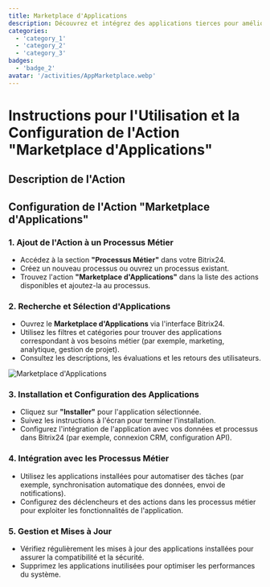 ```yaml
---
title: Marketplace d'Applications
description: Découvrez et intégrez des applications tierces pour améliorer votre entreprise.
categories: 
  - 'category_1'
  - 'category_2'
  - 'category_3'
badges:
  - 'badge_2'
avatar: '/activities/AppMarketplace.webp'
---
```

# Instructions pour l'Utilisation et la Configuration de l'Action "Marketplace d'Applications"

## Description de l'Action

## **Configuration de l'Action "Marketplace d'Applications"**

### 1. Ajout de l'Action à un Processus Métier
- Accédez à la section **"Processus Métier"** dans votre Bitrix24.
- Créez un nouveau processus ou ouvrez un processus existant.
- Trouvez l'action **"Marketplace d'Applications"** dans la liste des actions disponibles et ajoutez-la au processus.

### 2. Recherche et Sélection d'Applications
- Ouvrez le **Marketplace d'Applications** via l'interface Bitrix24.
- Utilisez les filtres et catégories pour trouver des applications correspondant à vos besoins métier (par exemple, marketing, analytique, gestion de projet).
- Consultez les descriptions, les évaluations et les retours des utilisateurs.

![Marketplace d'Applications](/activities/AppMarketplace.webp)

### 3. Installation et Configuration des Applications
- Cliquez sur **"Installer"** pour l'application sélectionnée.
- Suivez les instructions à l'écran pour terminer l'installation.
- Configurez l'intégration de l'application avec vos données et processus dans Bitrix24 (par exemple, connexion CRM, configuration API).

### 4. Intégration avec les Processus Métier
- Utilisez les applications installées pour automatiser des tâches (par exemple, synchronisation automatique des données, envoi de notifications).
- Configurez des déclencheurs et des actions dans les processus métier pour exploiter les fonctionnalités de l'application.

### 5. Gestion et Mises à Jour
- Vérifiez régulièrement les mises à jour des applications installées pour assurer la compatibilité et la sécurité.
- Supprimez les applications inutilisées pour optimiser les performances du système.